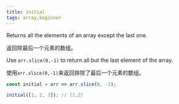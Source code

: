 ```yaml
---
title: initial
tags: array,beginner
---
```


Returns all the elements of an array except the last one.

返回除最后一个元素的数组。

Use `arr.slice(0,-1)` to return all but the last element of the array.

使用`arr.slice(0,-1)`来返回排除了最后一个元素的数组。

```js
const initial = arr => arr.slice(0, -1);
```

```js
initial([1, 2, 3]); // [1,2]
```